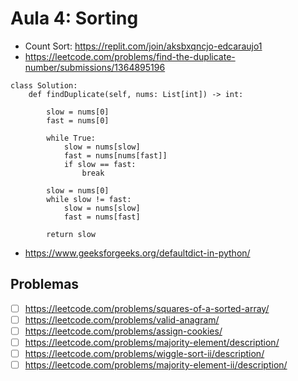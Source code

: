 # Aula 4: Sorting

- Count Sort: https://replit.com/join/aksbxqncjo-edcaraujo1
- https://leetcode.com/problems/find-the-duplicate-number/submissions/1364895196

```python3
class Solution:
    def findDuplicate(self, nums: List[int]) -> int:

        slow = nums[0]
        fast = nums[0]
        
        while True:
            slow = nums[slow]
            fast = nums[nums[fast]]
            if slow == fast:
                break
        
        slow = nums[0]
        while slow != fast:
            slow = nums[slow]
            fast = nums[fast]
        
        return slow
```
- https://www.geeksforgeeks.org/defaultdict-in-python/

## Problemas

- [ ] https://leetcode.com/problems/squares-of-a-sorted-array/
- [ ] https://leetcode.com/problems/valid-anagram/
- [ ] https://leetcode.com/problems/assign-cookies/
- [ ] https://leetcode.com/problems/majority-element/description/
- [ ] https://leetcode.com/problems/wiggle-sort-ii/description/
- [ ] https://leetcode.com/problems/majority-element-ii/description/